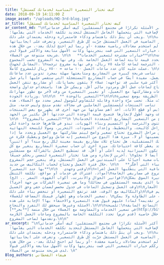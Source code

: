 ```yaml
---
title: كيف تختار التسعيرة المناسبة لخدماتك كمستقل؟
date: 2018-09-19 14:11:00 Z
image_asset: "/uploads/HQ-3rd-blog.jpg"
ar_title: كيف تختار التسعيرة المناسبة لخدماتك كمستقل؟
ar_content_md: "\nأحد أكثر الأسئلة تكرارًا في مجتمع المستقلين: كيف أسعّر خدماتي؟ \nهذه
  المسؤولية الإضافية التي يتحملها العامل المستقل لتحديد تكلفة الخدمات التي يقدّمها؛
  ويجب أن يتمّ ذلك باهتمام وذكاء فاستمراره ودخله يعتمدان على ذلك. \n\nخلال السنوات
  الخمسة عشر الماضية في العمل المستقل جرّبت كل طرق التسعير، وتعرفت على ايجابياتها
  وسلبياتها. لم استخدم معادلات رياضية معقدة -أو ربما لم احتج لذلك بعد-. من خلال هذه
  التدوينة خيارات التسعير التي قمت بتجربتها وكانت الأسهل متابعة والأكثر قبولًا لدى
  شريحة متنوعة من العملاء. \n\n   **خيارات مقترحة لتسعير الخدمات**\n\nبالساعة\n\n\nالتسعير
  بالساعة يعني أن تحدد قيمة ثابتة لساعة العمل الخاصة بك، وفي نهاية المشروع تحسب المجموع
  المقابل لجهدك. \nيعني مثلًا: كلفة الترجمة لساعة كاملة ٧٥ ريال، وفي نهاية مشروع ترجمة
  عملت عليه كان عدد ساعات العمل ١٠٠ ساعة = ٧٥٠٠ ريال للمشروع كاملًا. \n\nميزة هذه
  الطريقة إنّها تناسب شريحة كبيرة من المشاريع ومتابعتها سهلة بمجرد تدوين عدد ساعاتك
  اليومية في العمل، مفيدة أيضًا في حساب المشاريع المستعجلة التي ستقضي عليها أيام عمل
  كاملة. لكن أكثر شيء سلبي قد تواجهه: عملاء لا يثقون بحساباتك، أو مشاريع تتقن العمل
  عليها لذلك تحتاج لساعات عمل أقل ومردود مالي أقل. ويمكن حلّ هذا باستخدام جداول واضحة
  لتسجيل الساعات ومشاركتها مع العميل، أو تغيير التسعيرة من وقت لآخر مع تطور مهاراتك
  وزيادة الجودة. \n\n\n  ** التسعير بالوحدة**\n\n\nأفادتني هذه الطريقة بوضع تسعيرة
  المقالات مثلًا، تحسب مرّة واحدة وقابلة للتفاوض للوصول لسعر محدد مع العملاء. هذه
  التسعيرة أيضا تناسب المنتجات للمستقلين العاملين في مجالات تقدم منتج وليس خدمة، مثل
  الأطعمة أو الملابس أو قطع الأثاث. أحد أهم مساوئها من جهة أخرى قد يظهر مع بعض المنتجات
  صعوبات عمل ووقت وجهد أطول لإنجازها فتصبح قيمة الوحدة التي حددتها أقلّ بكثير من الجهد.
  \n\n  **التسعير بالمشروع**\n \nيناسب هذا النوع من التسعير المشاريع المتعددة الخدمات،
  مثل كتابة المحتوى والترجمة أو التصميم وبناء الهويات. تبدو في ظاهرها خدمة واحدة لكن
  العمل يمر بعدة مراحل كالبحث، والتخطيط، وإعداد المسودات، التحرير، وصولًا للنسخة النهائية.
  كل مرحلة من مراحل المشروع تحتاج تسعير واضح ليتم مشاركتها مع العميل ويحدد ما إذا
  كان يرغب بتضمينها أو لا. ميزة هذا النوع من التسعير إنه شامل وواضح ويعطيك فكرة عن
  مصروفاتك ومدخراتك المستقبلية. هل تحتاج ثلاث مشاريع بقيمة معينة لكل ربع سنة؟ أو اثنين؟
  أو مشروع واحد يغطي كافة احتياجاتك. ميزة أخرى أن حساب تسعيرة المشاريع يتغير مع كل
  عميل، فقد تكون الميزانية لديه أعلى أو أقلّ، قد تستطيع العمل بالشراكة مع مستقلين
  آخرين لإنجازه ومن هنا تختار التسعيرة لتضمن ربحكم جميعًا. \nهذه الطريقة أيضا لا تخلو
  من مساوئ، فالحسابات صعبة أحيانًا على المبتدئين في العمل المستقل. وقد يتغير حجم المشروع
  خلال فترة العمل وتحتاج لحساب التكاليف من جديد. \n\n   **ما هي الأشياء التي أفكّر
  بها عند التسعير؟**\n\n   وقتي وجهدي\n\nالتكاليف الإضافية التي يتطلبها العمل (شراء
  مواد، اشتراك في خدمات أو مواقع، تكلفة التنقل)\nمساهمة هذا المشروع في مصاريفي العامة
  (فواتير الجوال والانترنت، أكواب القهوة، السفر .. الخ)\nضبطه مع تسعيرة السوق بشكل
  عام (ما الذي يقبضه المستقلون في مجالك؟ وما هي تسعيرة الشركات من جهة أخرى؟)\n\nمتابعة
  وقت العمل وتسجيل الساعات في جدول مخصص لضمان حقي وحق العميل\n\nوالانتباه لتغير الأسعار
  والتكاليف مع الوقت، فقد ترتفع التسعيرة أو تنخفض بناء على ذلك\n\nتبقى عنصر مهم في
  تسعير الخدمات وهو إظهار قيمتك المضافة للعملاء. \nما الذي ستضعه على الطاولة ولا يمكن
  لمستقل آخر تقديمه؟ لماذا عليهم قبول هذه التسعيرة والاحتفاء بها؟ الإجابة على هذه
  الاسئلة وغيرها سيحقق لك التفرد والنجاح.\n\n\nتلميحة:\nيمكنك تجربة النصائح السابقة
  في تسعير الخدمات والمفاوضة مع العملاء من خلال منصة [**بحر**](http://bit.ly/2NUTTy4)
  للمستقلين. فمن خلال خاصية (قدم عرض) تحدد التكلفة الخاصة بالمشروع وساعات العمل اللازمة
  وتقدمها لصاحب المشروع.\n\n"
ar_excerpt: "\nأحد أكثر الأسئلة تكرارًا في مجتمع المستقلين: كيف أسعّر خدماتي؟ \nهذه
  المسؤولية الإضافية التي يتحملها العامل المستقل لتحديد تكلفة الخدمات التي يقدّمها؛
  ويجب أن يتمّ ذلك باهتمام وذكاء فاستمراره ودخله يعتمدان على ذلك. \n\nخلال السنوات
  الخمسة عشر الماضية في العمل المستقل جرّبت كل طرق التسعير، وتعرفت على ايجابياتها
  وسلبياتها. لم استخدم معادلات رياضية معقدة -أو ربما لم احتج لذلك بعد-. من خلال هذه
  التدوينة أشارككم خيارات التسعير التي قمت بتجربتها وكانت الأسهل متابعة والأكثر قبولًا
  لدى شريحة متنوعة من العملاء. \n"
Blog_authors: هيفاء القحطاني
---
```


